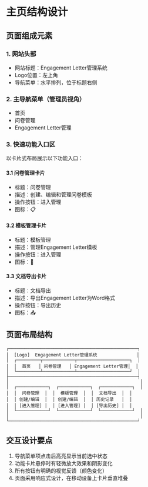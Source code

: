 # 主页结构设计

## 页面组成元素

### 1. 网站头部
- 网站标题：Engagement Letter管理系统
- Logo位置：左上角
- 导航菜单：水平排列，位于标题右侧

### 2. 主导航菜单（管理员视角）
- 首页
- 问卷管理
- Engagement Letter管理

### 3. 快速功能入口区
以卡片式布局展示以下功能入口：

#### 3.1 问卷管理卡片
- 标题：问卷管理
- 描述：创建、编辑和管理问卷模板
- 操作按钮：进入管理
- 图标：📋

#### 3.2 模板管理卡片
- 标题：模板管理
- 描述：管理Engagement Letter模板
- 操作按钮：进入管理
- 图标：📄

#### 3.3 文档导出卡片
- 标题：文档导出
- 描述：导出Engagement Letter为Word格式
- 操作按钮：导出历史
- 图标：📤

## 页面布局结构
```
┌─────────────────────────────────────────────────┐
│  [Logo]  Engagement Letter管理系统               │
│  ┌─────────┬────────────┬────────────────────┐  │
│  │  首页   │ 问卷管理   │ Engagement Letter管理│  │
│  └─────────┴────────────┴────────────────────┘  │
├─────────────────────────────────────────────────┤
│                                                  │
│  ┌────────────┐  ┌────────────┐  ┌────────────┐  │
│  │  问卷管理  │  │  模板管理  │  │  文档导出  │  │
│  │ 创建/编辑  │  │ 创建/编辑  │  │ 历史记录   │  │
│  │ [进入管理] │  │ [进入管理] │  │ [导出历史] │  │
│  └────────────┘  └────────────┘  └────────────┘  │
│                                                  │
└─────────────────────────────────────────────────┘
```

## 交互设计要点
1. 导航菜单项点击后高亮显示当前选中状态
2. 功能卡片悬停时有轻微放大效果和阴影变化
3. 所有按钮有明确的视觉反馈（颜色变化）
4. 页面采用响应式设计，在移动设备上卡片垂直堆叠